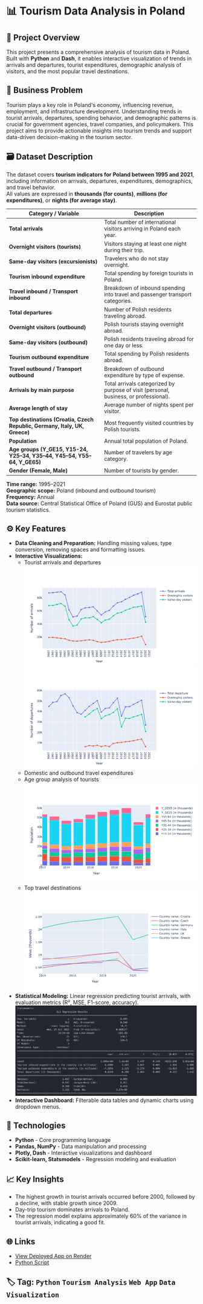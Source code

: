 # 📊  Tourism Data Analysis in Poland 

## 🧭 Project Overview

This project presents a comprehensive analysis of tourism data in Poland. Built with **Python** and **Dash**, it enables interactive visualization of trends in arrivals and departures, tourist expenditures, demographic analysis of visitors, and the most popular travel destinations.


## 🧠 Business Problem

Tourism plays a key role in Poland's economy, influencing revenue, employment, and infrastructure development. Understanding trends in tourist arrivals, departures, spending behavior, and demographic patterns is crucial for government agencies, travel companies, and policymakers. This project aims to provide actionable insights into tourism trends and support data-driven decision-making in the tourism sector.


## 🗃️ Dataset Description
The dataset covers **tourism indicators for Poland between 1995 and 2021**, including information on arrivals, departures, expenditures, demographics, and travel behavior.  
All values are expressed in **thousands (for counts)**, **millions (for expenditures)**, or **nights (for average stay)**.

| **Category / Variable** | **Description** |
|--------------------------|-----------------|
| **Total arrivals** | Total number of international visitors arriving in Poland each year. |
| **Overnight visitors (tourists)** | Visitors staying at least one night during their trip. |
| **Same-day visitors (excursionists)** | Travelers who do not stay overnight. |
| **Tourism inbound expenditure** | Total spending by foreign tourists in Poland. |
| **Travel inbound / Transport inbound** | Breakdown of inbound spending into travel and passenger transport categories. |
| **Total departures** | Number of Polish residents traveling abroad. |
| **Overnight visitors (outbound)** | Polish tourists staying overnight abroad. |
| **Same-day visitors (outbound)** | Polish residents traveling abroad for one day or less. |
| **Tourism outbound expenditure** | Total spending by Polish residents abroad. |
| **Travel outbound / Transport outbound** | Breakdown of outbound expenditure by type of expense. |
| **Arrivals by main purpose** | Total arrivals categorized by purpose of visit (personal, business, or professional). |
| **Average length of stay** | Average number of nights spent per visitor. |
| **Top destinations (Croatia, Czech Republic, Germany, Italy, UK, Greece)** | Most frequently visited countries by Polish tourists. |
| **Population** | Annual total population of Poland. |
| **Age groups (Y_GE15, Y15-24, Y25–34, Y35–44, Y45–54, Y55–64, Y_GE65)** | Number of travelers by age category. |
| **Gender (Female, Male)** | Number of tourists by gender. |

**Time range:** 1995–2021  
**Geographic scope:** Poland (inbound and outbound tourism)  
**Frequency:** Annual  
**Data source:** Central Statistical Office of Poland (GUS) and Eurostat public tourism statistics.  




## ⚙️ Key Features

- **Data Cleaning and Preparation:** Handling missing values, type conversion, removing spaces and formatting issues.  
- **Interactive Visualizations:**  
  - Tourist arrivals and departures
    ![Arrivals Chart](arrivals_plot.png)
    ![Departure Chart](departure_plot.png)
  - Domestic and outbound travel expenditures
  - Age group analysis of tourists
    ![Age Analysis](age_analysis.png)
  - Top travel destinations
    ![Top Destinations](top_destination.png)
- **Statistical Modeling:** Linear regression predicting tourist arrivals, with evaluation metrics (R², MSE, F1-score, accuracy).
  ![Model](regression.png) 
- **Interactive Dashboard:** Filterable data tables and dynamic charts using dropdown menus.


## 🧰 Technologies
- **Python** - Core programming language
- **Pandas, NumPy** - Data manipulation and processing
- **Plotly, Dash** - Interactive visualizations and dashboard
- **Scikit-learn, Statsmodels** - Regression modeling and evaluation


## 📈 Key Insights
- The highest growth in tourist arrivals occurred before 2000, followed by a decline, with stable growth since 2009.  
- Day-trip tourism dominates arrivals to Poland.  
- The regression model explains approximately 60% of the variance in tourist arrivals, indicating a good fit.


## 🌐 Links
- [View Deployed App on Render](https://project-5-6mio.onrender.com/)
- [Python Script](project.py)
  

## 🏷️ Tag: `Python` `Tourism Analysis` `Web App` `Data Visualization`
